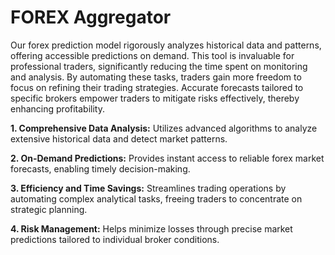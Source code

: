 # FOREX Aggregator
Our forex prediction model rigorously analyzes historical data and patterns, offering accessible predictions on demand. This tool is invaluable for professional traders, significantly reducing the time spent on monitoring and analysis. By automating these tasks, traders gain more freedom to focus on refining their trading strategies. Accurate forecasts tailored to specific brokers empower traders to mitigate risks effectively, thereby enhancing profitability.

**1. Comprehensive Data Analysis:** Utilizes advanced algorithms to analyze extensive historical data and detect market patterns.

**2. On-Demand Predictions:** Provides instant access to reliable forex market forecasts, enabling timely decision-making.

**3. Efficiency and Time Savings:** Streamlines trading operations by automating complex analytical tasks, freeing traders to concentrate on strategic planning.

**4. Risk Management:** Helps minimize losses through precise market predictions tailored to individual broker conditions.
